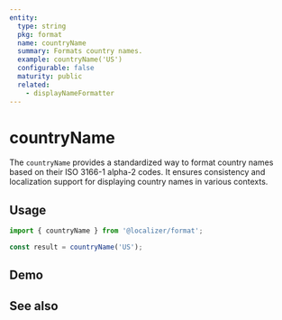 ```yaml
---
entity:
  type: string
  pkg: format
  name: countryName
  summary: Formats country names.
  example: countryName('US')
  configurable: false
  maturity: public
  related:
    - displayNameFormatter
---
```


# countryName <Package name="format"/>

The `countryName` provides a standardized way to format country names based on their ISO 3166-1 alpha-2 codes. It ensures consistency and localization support for displaying country names in various contexts.

## Usage

```typescript twoslash
import { countryName } from '@localizer/format';

const result = countryName('US');
```

## Demo

<script setup>
  import { ref } from 'vue';
  import { NFormItem } from 'naive-ui/es/form';
  import { NSelect } from 'naive-ui/es/select';
  import { countryName } from '@localizer/format';
  import { countries } from './country-name';

  const value = ref('US');
  const valueOptions = countries.map(it => ({label: `${it} - ${countryName(it).localize('en-US')}`, value: it}));
</script>

<EntityDemo :args="[value]">
  <NFormItem label="Value">
    <NSelect filterable v-model:value="value" :options="valueOptions"/>
  </NFormItem>
</EntityDemo>

## See also

<Entities />
